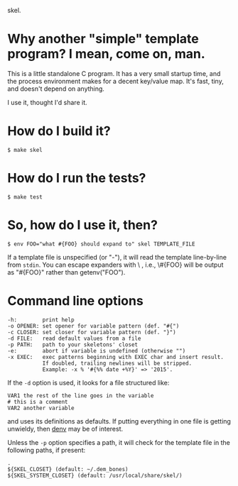 skel.

# Why another "simple" template program? I mean, come on, man.

This is a little standalone C program. It has a very small startup time,
and the process environment makes for a decent key/value map. It's fast,
tiny, and doesn't depend on anything.

I use it, thought I'd share it.

# How do I build it?

    $ make skel
    
# How do I run the tests?

    $ make test

# So, how do I use it, then?

    $ env FOO="what #{FOO} should expand to" skel TEMPLATE_FILE
    
If a template file is unspecified (or "-"), it will read the template
line-by-line from `stdin`. You can escape expanders with \ , i.e.,
\\#{FOO} will be output as "#{FOO}" rather than getenv("FOO").

# Command line options

    -h:        print help
    -o OPENER: set opener for variable pattern (def. "#{")
    -c CLOSER: set closer for variable pattern (def. "}")
    -d FILE:   read default values from a file
    -p PATH:   path to your skeletons' closet
    -e:        abort if variable is undefined (otherwise "")
    -x EXEC:   exec patterns beginning with EXEC char and insert result.
               If doubled, trailing newlines will be stripped.
               Example: -x % '#{%% date +%Y}' => '2015'.

If the `-d` option is used, it looks for a file structured like:

    VAR1 the rest of the line goes in the variable
    # this is a comment
    VAR2 another variable

and uses its definitions as defaults. If putting everything in one
file is getting unwieldy, then [denv] may be of interest.

[denv]: https://github.com/silentbicycle/denv

Unless the `-p` option specifies a path, it will check for the template
file in the following paths, if present:

    .
    ${SKEL_CLOSET} (default: ~/.dem_bones)
    ${SKEL_SYSTEM_CLOSET} (default: /usr/local/share/skel/)
